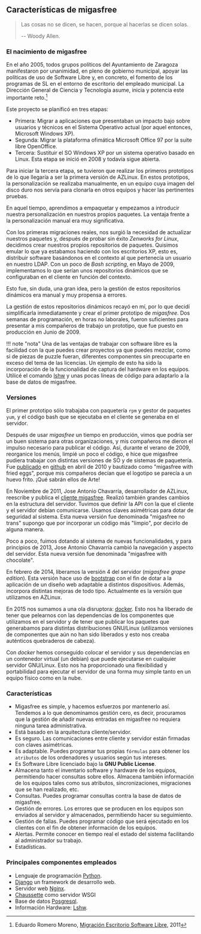 ## Características de migasfree

> Las cosas no se dicen, se hacen, porque al hacerlas se dicen solas.
>
> -- Woody Allen.

### El nacimiento de migasfree

En el año 2005, todos grupos políticos del Ayuntamiento de Zaragoza
manifestaron por unanimidad, en pleno de gobierno municipal, apoyar las
políticas de uso de Software Libre y, en concreto, el fomento de los
programas de SL en el entorno de escritorio del empleado municipal. La
Dirección General de Ciencia y Tecnología asume, inicia y potencia este
importante reto.[^3]

Este proyecto se planificó en tres etapas:

-   Primera: Migrar a aplicaciones que presentaban un impacto bajo sobre
    usuarios y técnicos en el Sistema Operativo actual (por aquel
    entonces, Microsoft Windows XP).
-   Segunda: Migrar la plataforma ofimática Microsoft Office 97 por la
    suite libre OpenOffice.
-   Tercera: Sustituir el SO Windows XP por un sistema operativo basado
    en Linux. Esta etapa se inició en 2008 y todavía sigue abierta.

Para iniciar la tercera etapa, se tuvieron que realizar los primeros
prototipos de lo que llegaría a ser la primera versión de AZLinux. En
estos prototipos, la personalización se realizaba manualmente, en un
equipo cuya imagen del disco duro nos servía para clonarla en otros
equipos y hacer las pertinentes pruebas.

En aquel tiempo, aprendimos a empaquetar y empezamos a introducir
nuestra personalización en nuestros propios paquetes. La ventaja frente
a la personalización manual era muy significativa.

Con los primeras migraciones reales, nos surgió la necesidad de
actualizar nuestros paquetes y, después de probar sin éxito *Zenworks
for Linux*, decidimos crear nuestros propios repositorios de paquetes.
Quisimos emular lo que ya estabamos haciendo con los escritorios XP,
esto es, distribuir software basándonos en el contexto al que pertenecía
un usuario en nuestro LDAP. Con un poco de *Bash scripting*, en Mayo de
2009, implementamos lo que serían unos repositorios dinámicos que se
configuraban en el cliente en función del contexto.

Esto fue, sin duda, una gran idea, pero la gestión de estos repositorios
dinámicos era manual y muy propensa a errores.

La gestión de estos repositorios dinámicos recayó en mí, por lo que
decidí simplificarla inmediatamente y crear el primer prototipo de
*migasfree*. Dos semanas de programación, en horas no laborales, fueron
suficientes para presentar a mis compañeros de trabajo un prototipo, que
fue puesto en producción en Junio de 2009.

!!! note "nota"
    Una de las ventajas de trabajar con software libre es la facilidad con
    la que puedes crear proyectos ya que puedes mezclar, como si de piezas
    de puzzle fueran, diferentes componentes sin preocuparte en exceso del
    tema de las licencias. Un ejemplo de esto ha sido la incorporación de
    la funcionalidad de captura del hardware en los equipos. Utilicé el
    comando [lshw](http://ezix.org/project/wiki/HardwareLiSter) y unas
    pocas líneas de código para adaptarlo a la base de datos de migasfree.


### Versiones

El primer prototipo sólo trabajaba con paquetería `rpm` y gestor de
paquetes `yum`, y el código bash que se ejecutaba en el cliente se
generaba en el servidor.

Después de usar *migasfree* un tiempo en producción, vimos que podría
ser un buen sistema para otras organizaciones, y mis compañeros me
dieron el impulso necesario para publicar el código. Así, durante el
verano de 2009, reorganice los menús, limpié un poco el código, e hice
que migasfree pudiera trabajar con distintas versiones de SO y de
sistemas de paquetería. Fue
[publicado](https://github.com/migasfree/migasfree) en
[github](https://github.com/) en abril de 2010 y bautizado como
"migasfree with fried eggs", porque mis compañeros decían que el
logotipo se parecía a un huevo frito. ¡Qué sabrán ellos de Arte!

En Noviembre de 2011, Jose Antonio Chavarría, desarrollador de AZLinux,
reescribe y publica el [cliente
migasfree](https://github.com/migasfree/migasfree-client). Realizó
también grandes cambios en la estructura del servidor. Tuvimos que
definir la API con la que el cliente y el servidor debían comunicarse.
Usamos claves asimétricas para dotar de seguridad al sistema. Esta nueva
versión fue denominada "migasfree no trans" supongo que por incorporar
un código más "limpio", por decirlo de alguna manera.

Poco a poco, fuimos dotando al sistema de nuevas funcionalidades, y para
principios de 2013, Jose Antonio Chavarría cambió la navegación y
aspecto del servidor. Esta nueva versión fue denominada "migasfree with
chocolate".

En febrero de 2014, liberamos la versión 4 del servidor (*migasfree
grape edition*). Esta versión hace uso de
[bootstrap](http://getbootstrap.com/) con el fin de dotar a la
aplicación de un diseño web adaptable a distintos dispositivos. Además,
incorpora distintas mejoras de todo tipo. Actualmente es la versíón que
utilizamos en AZLinux.

En 2015 nos sumamos a una ola disruptora:
[docker](https://es.wikipedia.org/wiki/Docker_(software)). Esto nos ha
liberado de tener que pelearnos con las dependencias de los componentes
que utilizamos en el servidor y de tener que publicar los paquetes que
generabamos para distintas distribuciones GNU/Linux (utilizamos
versiones de componentes que aún no han sido liberados y esto nos creaba
auténticos quebraderos de cabeza).

Con *docker* hemos conseguido colocar el servidor y sus dependencias en
un contenedor virtual (un debian) que puede ejecutarse en cualquier
servidor GNU/Linux. Esto nos ha proporcionado una flexibilidad y
portabilidad para ejecutar el servidor de una forma muy simple tanto en
un equipo físico como en la nube.

### Características


-   Migasfree es simple, y hacemos esfuerzos por mantenerlo así.
    Tendemos a lo que denominamos gestión cero, es decir, procuramos que
    la gestión de añadir nuevas entradas en migasfree no requiera
    ninguna tarea administrativa.
-   Está basado en la arquitectura cliente/servidor.
-   Es seguro. Las comunicaciones entre cliente y servidor están
    firmadas con claves asimétricas.
-   Es adaptable. Puedes programar tus propias `fórmulas` para obtener
    los `atributos` de los ordenadores y usuarios según tus intereses.
-   Es Software Libre licenciado bajo la **GNU Public License**.
-   Almacena tanto el inventario software y hardware de los equipos,
    permitiendo hacer consultas sobre ellos. Almacena también
    información de los equipos tales como sus atributos,
    sincronizaciones, migraciones que se han realizado, etc.
-   Consultas. Puedes programar consultas contra la base de datos de
    migasfree.
-   Gestión de errores. Los errores que se producen en los equipos son
    enviados al servidor y almacenados, permitiendo hacer su
    seguimiento.
-   Gestión de fallas. Puedes programar código que será ejecutado en los
    clientes con el fin de obtener información de los equipos.
-   Alertas. Permite conocer en tiempo real el estado del sistema
    facilitando al administrador su trabajo.
-   Estadísticas.

### Principales componentes empleados

-   Lenguaje de programación [Python](http://www.python.org/).
-   [Django](https://www.djangoproject.com/) un framework de desarrollo
    web.
-   Servidor web [Nginx](https://nginx.org/).
-   [Chaussette](https://chaussette.readthedocs.io/) como servidor WSGI
-   Base de datos [Posgresql](http://www.postgresql.org/).
-   Información Hardware:
    [Lshw](http://ezix.org/project/wiki/HardwareLiSter).

[^3]: Eduardo Romero Moreno, [Migración Escritorio Software
    Libre](http://www.zaragoza.es/contenidos/azlinux/migracionescritoriosl.pdf),
    2011
